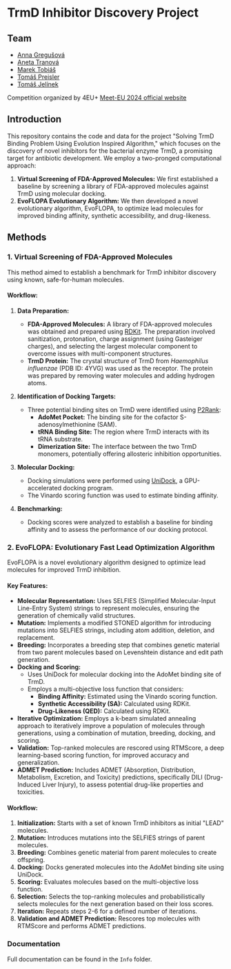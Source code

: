 # TrmD Inhibitor Discovery Project

## Team
- [Anna Gregušová](https://github.com/AnnaGregusova)
- [Aneta Tranová](https://github.com/anetatranova)
- [Marek Tobiáš](https://github.com/tobiasmarek)
- [Tomáš Preisler](https://github.com/preislet)
- [Tomáš Jelínek](https://github.com/Desperadus)

Competition organized by 4EU+ [Meet-EU 2024 official website](https://exsto1.github.io/meet-eu-2024/)

## Introduction

This repository contains the code and data for the project "Solving TrmD Binding Problem Using Evolution Inspired Algorithm," which focuses on the discovery of novel inhibitors for the bacterial enzyme TrmD, a promising target for antibiotic development. We employ a two-pronged computational approach:

1. **Virtual Screening of FDA-Approved Molecules:** We first established a baseline by screening a library of FDA-approved molecules against TrmD using molecular docking.
2. **EvoFLOPA Evolutionary Algorithm:** We then developed a novel evolutionary algorithm, EvoFLOPA, to optimize lead molecules for improved binding affinity, synthetic accessibility, and drug-likeness.

## Methods

### 1. Virtual Screening of FDA-Approved Molecules

This method aimed to establish a benchmark for TrmD inhibitor discovery using known, safe-for-human molecules.

#### Workflow:

1. **Data Preparation:**
    *   **FDA-Approved Molecules:** A library of FDA-approved molecules was obtained and prepared using [RDKit](https://www.rdkit.org/). The preparation involved sanitization, protonation, charge assignment (using Gasteiger charges), and selecting the largest molecular component to overcome issues with multi-component structures.
    *   **TrmD Protein:** The crystal structure of TrmD from *Haemophilus influenzae* (PDB ID: 4YVG) was used as the receptor. The protein was prepared by removing water molecules and adding hydrogen atoms.

2. **Identification of Docking Targets:**
    *   Three potential binding sites on TrmD were identified using [P2Rank](https://prankweb.cz/):
        *   **AdoMet Pocket:** The binding site for the cofactor S-adenosylmethionine (SAM).
        *   **tRNA Binding Site:** The region where TrmD interacts with its tRNA substrate.
        *   **Dimerization Site:** The interface between the two TrmD monomers, potentially offering allosteric inhibition opportunities.

3. **Molecular Docking:**
    *   Docking simulations were performed using [UniDock](https://github.com/dptech-corp/Uni-Dock), a GPU-accelerated docking program.
    *   The Vinardo scoring function was used to estimate binding affinity.

4. **Benchmarking:**
    *   Docking scores were analyzed to establish a baseline for binding affinity and to assess the performance of our docking protocol.

### 2. EvoFLOPA: Evolutionary Fast Lead Optimization Algorithm

EvoFLOPA is a novel evolutionary algorithm designed to optimize lead molecules for improved TrmD inhibition.

#### Key Features:

*   **Molecular Representation:** Uses SELFIES (Simplified Molecular-Input Line-Entry System) strings to represent molecules, ensuring the generation of chemically valid structures.
*   **Mutation:** Implements a modified STONED algorithm for introducing mutations into SELFIES strings, including atom addition, deletion, and replacement.
*   **Breeding:** Incorporates a breeding step that combines genetic material from two parent molecules based on Levenshtein distance and edit path generation.
*   **Docking and Scoring:**
    *   Uses UniDock for molecular docking into the AdoMet binding site of TrmD.
    *   Employs a multi-objective loss function that considers:
        *   **Binding Affinity:** Estimated using the Vinardo scoring function.
        *   **Synthetic Accessibility (SA):** Calculated using RDKit.
        *   **Drug-Likeness (QED):** Calculated using RDKit.
*   **Iterative Optimization:** Employs a k-beam simulated annealing approach to iteratively improve a population of molecules through generations, using a combination of mutation, breeding, docking, and scoring.
*   **Validation:** Top-ranked molecules are rescored using RTMScore, a deep learning-based scoring function, for improved accuracy and generalization.
*   **ADMET Prediction:** Includes ADMET (Absorption, Distribution, Metabolism, Excretion, and Toxicity) predictions, specifically DILI (Drug-Induced Liver Injury), to assess potential drug-like properties and toxicities.

#### Workflow:

1. **Initialization:** Starts with a set of known TrmD inhibitors as initial "LEAD" molecules.
2. **Mutation:** Introduces mutations into the SELFIES strings of parent molecules.
3. **Breeding:** Combines genetic material from parent molecules to create offspring.
4. **Docking:** Docks generated molecules into the AdoMet binding site using UniDock.
5. **Scoring:** Evaluates molecules based on the multi-objective loss function.
6. **Selection:** Selects the top-ranking molecules and probabilistically selects molecules for the next generation based on their loss scores.
7. **Iteration:** Repeats steps 2-6 for a defined number of iterations.
8. **Validation and ADMET Prediction:** Rescores top molecules with RTMScore and performs ADMET predictions.

### Documentation 
Full documentation can be found in the `Info` folder.
